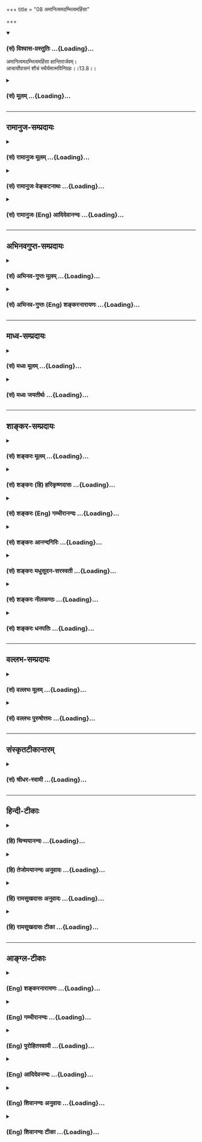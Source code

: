 +++
title = "08 अमानित्वमदम्भित्वमहिंसा"

+++
<div class="js_include" newlevelforh1="3" title="(सं) विश्वास-प्रस्तुतिः" unfilled url="/purANam/mahAbhAratam/06-bhIShma-parva/02-bhagavad-gItA-parva/saMskRtam/vishvAsa-prastutiH/13_xetra-xetrajna-yogaH/08_amAnitvamadambhit.md">
<details open><summary><h3>(सं) विश्वास-प्रस्तुतिः ...{Loading}...</h3></summary>

अमानित्वमदम्भित्वमहिंसा क्षान्तिरार्जवम्।  
आचार्योपासनं शौचं स्थैर्यमात्मविनिग्रहः।।13.8।।
</details>
</div>
<div class="js_include collapsed" newlevelforh1="3" title="(सं) मूलम्" unfilled url="/purANam/mahAbhAratam/06-bhIShma-parva/02-bhagavad-gItA-parva/saMskRtam/mUlam/13_xetra-xetrajna-yogaH/08_amAnitvamadambhit.md">
<details><summary><h3>(सं) मूलम् ...{Loading}...</h3></summary>

अमानित्वमदम्भित्वमहिंसा क्षान्तिरार्जवम्।  
आचार्योपासनं शौचं स्थैर्यमात्मविनिग्रहः।।13.8।।
</details>
</div>


_________________
## रामानुज-सम्प्रदायः
<div class="js_include collapsed" newlevelforh1="3" title="(सं) रामानुजः मूलम्" unfilled url="/purANam/mahAbhAratam/06-bhIShma-parva/02-bhagavad-gItA-parva/saMskRtam/rAmAnujaH/mUlam/13_xetra-xetrajna-yogaH/08_amAnitvamadambhit.md">
<details><summary><h3>(सं) रामानुजः मूलम् ...{Loading}...</h3></summary>

।।13.8।।**इन्द्रियार्थेषु** **वैराग्यम्** आत्मव्यतिरिक्तेषु विषयेषु
सदोषतानुसंधानेन उद्वेजनम्। **अनहंकारः** अनात्मनि देहे
आत्माभिमानरहितत्वम्; प्रदर्शनार्थम् इदम्; अनात्मीयेषु
आत्मीयाभिमानरहित्वं च अपिविवक्षितम्।
**जन्ममृत्युजराव्याधिदुःखदोषानुदर्शनम्** -- सशरीरत्वे
जन्ममृत्युजराव्याधिदुःखस्वरूपस्य दोषस्य अवर्जनीयत्वानुसंधानम्।

</details>
</div>
<div class="js_include collapsed" newlevelforh1="3" title="(सं) रामानुजः वेङ्कटनाथः" unfilled url="/purANam/mahAbhAratam/06-bhIShma-parva/02-bhagavad-gItA-parva/saMskRtam/rAmAnujaH/venkaTanAthaH/13_xetra-xetrajna-yogaH/08_amAnitvamadambhit.md">
<details><summary><h3>(सं) रामानुजः वेङ्कटनाथः ...{Loading}...</h3></summary>

  
  
।।13.8।। पूर्वं क्षेत्रज्ञादपि पश्चाज्ज्ञानोद्देशेऽपि
तत्साधनानामनुष्ठेयानामिच्छादिवत्क्षेत्रकार्यत्वात्तदनन्तरमिह
तदुक्तिरित्यभिप्रायेणाह -- अथ क्षेत्रकार्येष्विति।
विद्याभिजनधनादिसम्पत्तिमूल उत्कृष्टजनावमानहेतुर्गर्वोऽत्र मानः;
तद्वान्मानी; तदन्योऽमानी तस्य भावस्तत्त्वम्; मानित्वस्यास्वभावो
वाऽत्रामानित्वम् एवमदम्भित्वमपि तदाह -- तद्रहितत्वमिति। धर्मध्वजः इति
स्मृत्युनुसारेणाह -- धार्मिकत्वयशःप्रयोजनतयेति। न
पुनश्चोदितकर्तव्यताबुद्ध्येति भावः। अनर्थैकफलपीडारूपो व्यापारो हिंसा स च
वाङ्मनःकार्यैस्त्रिभिरपि शापादिद्वारा सम्भवतीति
सम्भावितसमस्तप्रकारनिषेधस्य वचनात्सिद्धस्य असङ्कोचेन
विवक्षितत्वात्वाङ्मनःकायैरित्युक्तम्। परपीडेति प्रायिकत्वाभिप्रायम्;
अशास्त्रीयस्वपीडाया अपि हिंसात्वात्। मनस्यन्यद्वचस्यन्यत् इत्येवंरूपं हि
कौटिल्यं; तन्निवृत्तिरार्जवमित्यभिप्रायेणाहपरान्प्रति
वाङ्मनःकायप्रवृत्तीनामेकरूपतेति। उपकारबुद्ध्या आचार्योपासनस्य
स्वरसवाहित्वज्ञापनायाह -- आत्मज्ञानप्रदायिनीति। यद्वा
आत्मज्ञानापेक्षितत्वज्ञापनाय तदुक्तिः। तद्विद्धि प्रणिपातेन परिप्रश्नेन
सेवया \[4।34\] इति प्राक्प्रपञ्चितमिहोपासनशब्देन सङ्गृहीतमिति ज्ञापनाय
प्रणिपाताद्युपादानम्। अशुचित्वं ह्युत्तरकर्माद्ययोग्यत्वरूपम् शुचित्वं च
तद्योग्यत्वम् तच्चात्र प्रकरणविशेषितविषयमित्याहआत्मज्ञानेति।
रागादयोऽनृतादयो निषिद्धभक्षणादयश्च मनोवाक्कायानामशुद्धयः।
प्रत्यक्षाद्यगोचरत्वप्रामाणिकत्वप्रतिपादनाय तत्तद्विशेषावगमाय
चशास्त्रसिद्धेत्युक्तम्। स्थैर्यं निश्चलत्वम् तच्च प्रकृते नियच्छति --
अध्यात्मेति। निश्चलत्वं बाह्यकुदृष्टिभिरक्षोभणीयत्वं;
निस्सन्देहत्वमित्यर्थः। निग्राह्यत्वसामर्थ्यादत्रात्मशब्दो मनोविषयः। अत
एव परोक्तं (शं.) सङ्घातपरत्वमयुक्तम्। स्वभावेन सर्वतः प्रवृत्तस्य
निग्रहश्चापथान्निवर्तनं; तदाहआत्मस्वरूपेति।  
  

</details>
</div>
<div class="js_include collapsed" newlevelforh1="3" title="(सं) रामानुजः (Eng) आदिदेवानन्दः" unfilled url="/purANam/mahAbhAratam/06-bhIShma-parva/02-bhagavad-gItA-parva/saMskRtam/rAmAnujaH/english/AdidevAnandaH/13_xetra-xetrajna-yogaH/08_amAnitvamadambhit.md">
<details><summary><h3>(सं) रामानुजः (Eng) आदिदेवानन्दः ...{Loading}...</h3></summary>

13.8 'Amanitva' means freedom from superiority complex towards eminent
people. 'Adambhitva': 'Dambha' is the practice of Dharma for winning
fame as a virtuous person; freedom from it is Adambhitva. 'Ahima' is
absence of tendency to injure others by speech, mind and body. 'Ksanti'
is the tendency of keeping the mind unmodified even when harmed by
others. 'Arjava' means having a uniform disposition towards others in
speech, mind and body. 'Acaryopasana' means being intent in prostrating,
estioning, performing service etc., in regard to the teacher who imparts
the knowledge of the self. 'Sauca' is the competence of the mind, speech
and body, as enjoined by the Sastras, for the knowledge of the self and
the means of this attainment. 'Sthairya' is possessing unshakable faith
in the Sastras concerning the self. 'Atma-vinigraha' means the turning
away from all objects that are different in nature from the self.

</details>
</div>


_________________
## अभिनवगुप्त-सम्प्रदायः
<div class="js_include collapsed" newlevelforh1="3" title="(सं) अभिनव-गुप्तः मूलम्" unfilled url="/purANam/mahAbhAratam/06-bhIShma-parva/02-bhagavad-gItA-parva/saMskRtam/abhinava-guptaH/mUlam/13_xetra-xetrajna-yogaH/08_amAnitvamadambhit.md">
<details><summary><h3>(सं) अभिनव-गुप्तः मूलम् ...{Loading}...</h3></summary>

।।13.8 -- 13.12।। एवं क्षेत्रं व्याख्यातम्; क्षेत्रज्ञश्च। इदानीं
ज्ञानमुच्यते -- अमानित्वमित्यादि अन्यथा इत्यन्तम्। अनन्ययोगेनेति --
परमात्मनो महेश्वारत् अन्यत् अपरं न किंचिदस्ति इत्यनन्यरूपो यो निश्चयः; स
एव योगः तेन निश्चयेन मयि भक्तिः। अत एव सा न कदाचित् व्यभिचरति;
व्यभिचारहेतुत्वाभिमतानां +++(S;;N -- त्वाभिगतानाम्)+++ कामनानामभावात्; तासामपि
वा चित्तवृत्त्यन्तररूपाणां तदेकमयत्त्वात्। एवं सर्वत्रानुसन्धेयम्।
एतद्विपरीतम् अज्ञानम् यथा मानित्वादीनि।

</details>
</div>
<div class="js_include collapsed" newlevelforh1="3" title="(सं) अभिनव-गुप्तः (Eng) शङ्करनारायणः" unfilled url="/purANam/mahAbhAratam/06-bhIShma-parva/02-bhagavad-gItA-parva/saMskRtam/abhinava-guptaH/english/shankaranArAyaNaH/13_xetra-xetrajna-yogaH/08_amAnitvamadambhit.md">
<details><summary><h3>(सं) अभिनव-गुप्तः (Eng) शङ्करनारायणः ...{Loading}...</h3></summary>

13.8 See Comment under 13.12

</details>
</div>


_________________
## माध्व-सम्प्रदायः
<div class="js_include collapsed" newlevelforh1="3" title="(सं) मध्वः मूलम्" unfilled url="/purANam/mahAbhAratam/06-bhIShma-parva/02-bhagavad-gItA-parva/saMskRtam/madhvaH/mUlam/13_xetra-xetrajna-yogaH/08_amAnitvamadambhit.md">
<details><summary><h3>(सं) मध्वः मूलम् ...{Loading}...</h3></summary>

।।13.8।। स च यो यत्प्रभावश्च इति वक्तुं तज्ज्ञानसाधनान्याह --
अमानित्वमित्यादिना। आत्माल्पत्वं ज्ञात्वाऽपि महत्त्वप्रदर्शनं
दम्भः। ज्ञात्वाऽपि स्वात्मनोऽल्पत्वं दम्भो माहात्म्य(भावनम्)। दर्शनम्इति
ह्यभिधानम्। आर्जवं मनोवाक्कायकर्मणामवैपरीत्यम्।

</details>
</div>
<div class="js_include collapsed" newlevelforh1="3" title="(सं) मध्वः जयतीर्थः" unfilled url="/purANam/mahAbhAratam/06-bhIShma-parva/02-bhagavad-gItA-parva/saMskRtam/madhvaH/jayatIrthaH/13_xetra-xetrajna-yogaH/08_amAnitvamadambhit.md">
<details><summary><h3>(सं) मध्वः जयतीर्थः ...{Loading}...</h3></summary>

।।13.8।। ननु षट्स्वर्थेषु प्रतिज्ञातेषु अमानित्वादिकमनन्तर्भूतं
किमित्युच्यते इत्यत आह -- **स चे**ति। इति प्रतिज्ञातमर्थद्वयं
वक्तुंज्ञेयं यत्तत् \[13।13\] इत्यादिना। न यादृशतादृशेन श्रवणेन
तदनुभवारूढं भवतीत्याशयेनेति शेषः। मानाहङ्काराभ्यां दम्भं पृथक् दर्शयति
-- **आत्मे**ति। आर्जवं ज्ञानसाधनं यथा स्यात्तथा व्याचष्टे --
**आर्जवमि**ति। एतच्च सन्मार्ग इति ज्ञातव्यम्।

</details>
</div>


_________________
## शाङ्कर-सम्प्रदायः
<div class="js_include collapsed" newlevelforh1="3" title="(सं) शङ्करः मूलम्" unfilled url="/purANam/mahAbhAratam/06-bhIShma-parva/02-bhagavad-gItA-parva/saMskRtam/shankaraH/mUlam/13_xetra-xetrajna-yogaH/08_amAnitvamadambhit.md">
<details><summary><h3>(सं) शङ्करः मूलम् ...{Loading}...</h3></summary>

।।13.8।। --,**अमानित्वं** मानिनः भावः मानित्वमात्मनः श्लाघनम्; तदभावः
अमानित्वम्। **अदम्भित्वं** स्वधर्मप्रकटीकरणं दम्भित्वम्; तदभावः
अदम्भित्वम्। **अहिंसा** अहिंसनं प्राणिनामपीडनम्। **क्षान्तिः**
परापराधप्राप्तौ अविक्रिया। **आर्जवम्** ऋजुभावः अवक्रत्वम्।
**आचार्योपासनं** मोक्षसाधनोपदेष्टुः आचार्यस्य शुश्रूषादिप्रयोगेण सेवनम्।
**शौचं** कायमलानां मृज्जलाभ्यां प्रक्षालनम् अन्तश्च मनसः प्रतिपक्षभावनया
रागादिमलानामपनयनं शौचम्। **स्थैर्यं** स्थिरभावः; मोक्षमार्गे एव
कृताध्यवसायत्वम्। **आत्मविनिग्रहः** आत्मनः अपकारकस्य आत्मशब्दवाच्यस्य
कार्यकरणसंघातस्य विनिग्रहः स्वभावेन सर्वतः प्रवृत्तस्य सन्मार्गे एव
निरोधः आत्मविनिग्रहः।। किञ्च --,

</details>
</div>
<div class="js_include collapsed" newlevelforh1="3" title="(सं) शङ्करः (हि) हरिकृष्णदासः" unfilled url="/purANam/mahAbhAratam/06-bhIShma-parva/02-bhagavad-gItA-parva/saMskRtam/shankaraH/hindI/harikRShNadAsaH/13_xetra-xetrajna-yogaH/08_amAnitvamadambhit.md">
<details><summary><h3>(सं) शङ्करः (हि) हरिकृष्णदासः ...{Loading}...</h3></summary>

।।13.8।। यहाँ पहले उस ( क्षेत्रज्ञ ) के जाननेका उपायरूप जो अमानित्व आदि
साधनसमुदाय है; जिसके होनेसे उस ज्ञेयको जाननेके लिये मनुष्य योग्य अधिकारी
बन जाता है; जिसके परायण हुआ संन्यासी ज्ञाननिष्ठ कहा जाता है और जो
ज्ञानका साधन होनेके कारण ज्ञान नामसे पुकारा जाता है; उस अमानित्वादि
गुणसमुदायका भगवान् विधान करते हैं --, अमानित्व -- मानीका भाव अर्थात्
अपना बड़प्पन प्रकट करना जो मानित्व है; उसका अभाव अमानित्व कहलाता है।
अदम्भित्व -- अपने धर्मको प्रकट करना दम्भित्व है उसका अभाव अदम्भित्व कहा
जाता है। अहिंसा -- हिंसा न करना अर्थात् प्राणियोंको कष्ट न देना। क्षमा
-- दूसरोंका अपने प्रति अपराध देखकर भी विकाररहित रहना। आर्जव -- सरलता;
अकुटिलता। आचार्यकी उपासना -- मोक्षसाधनका उपदेश करनेवाले गुरुका शुश्रूषा
आदि प्रयोगोंसे सेवन करना। शौच -- शारीरिक मलोंको मिट्टी और जल आदिसे साफ
करना और अन्तःकरणके रागद्वेष आदि मलोंको प्रतिपक्षभावनासे दूर करना।
स्थिरता -- स्थिरभाव; मोक्षमार्गमें ही निश्चित निष्ठा कर लेना।
आत्मविनिग्रह -- आत्माका अपकार करनेवाला और आत्मा शब्दसे कहे जानेवाला; जो
कार्यकरणका संघातरूप यह शरीर है; इसका निग्रह अर्थात् इसे स्वाभाविक
प्रवृत्तिसे हटाकर सन्मार्गमें ही नियुक्त कर रखना।

</details>
</div>
<div class="js_include collapsed" newlevelforh1="3" title="(सं) शङ्करः (Eng) गम्भीरानन्दः" unfilled url="/purANam/mahAbhAratam/06-bhIShma-parva/02-bhagavad-gItA-parva/saMskRtam/shankaraH/english/gambhIrAnandaH/13_xetra-xetrajna-yogaH/08_amAnitvamadambhit.md">
<details><summary><h3>(सं) शङ्करः (Eng) गम्भीरानन्दः ...{Loading}...</h3></summary>

13.8 Amanitvam, humility-the ality of a vain person is manitvam,
boasting about oneself; the absence of that is amanitvam. Adambhitvam,
unpretentiousness- proclaming one's own virtues is dambhitvam; the
absence of that is adambhitvam. Ahimsa, non-injury, absence of cruely
towards creatures; ksantih, for-bearance, remaining undisturbed when
offened by others; arjavam, sincerity, uprightness, absence of
crookedness; acarya-upasanam, service of the teacher, attending on the
teacher who instructs in the disciplines for Liberation, through acts of
service etc.; saucam, cleanliness-washing away the dirt from the body
with earth and water, and internally, removing the 'dirt' of the mind
such as attachment etc. by thinking of their opposites; sthairyam,
steadiness, perseverance in the path to Liberation alone;
atma-vinigrahah, control of the aggregate of body and organs which is
referred to by the word 'self', but which is inimical to the Self;
restricting only to the right path that (aggregate) which naturally
strays away in all directions. Further,

</details>
</div>
<div class="js_include collapsed" newlevelforh1="3" title="(सं) शङ्करः आनन्दगिरिः" unfilled url="/purANam/mahAbhAratam/06-bhIShma-parva/02-bhagavad-gItA-parva/saMskRtam/shankaraH/AnandagiriH/13_xetra-xetrajna-yogaH/08_amAnitvamadambhit.md">
<details><summary><h3>(सं) शङ्करः आनन्दगिरिः ...{Loading}...</h3></summary>

।।13.8।। न केवलममानित्वादीन्येव ज्ञानस्यान्तरङ्गसाधनानि किंतु
वैराग्यादीन्यपि तथाविधानि सन्तीत्याह -- **किञ्चेति।**
दृष्टादृष्टेष्वनेकार्थेषु रागे तत्प्रतिबद्धं ज्ञानं नोत्पद्येतेति मत्वा
व्याकरोति -- **इन्द्रियेति।** आविर्भूतो गर्वोऽहंकारस्तदभावोऽपि
ज्ञानहेतुरित्याह -- **अनहंकार इति।** इन्द्रियार्थेषु
वैराग्यमुक्तमुपपादयति -- **जन्मेति।** प्रत्येकं दोषानुदर्शनमित्युक्तं
तत्र जन्मनि दोषानुदर्शनं विशदयति -- **जन्मनीति।** यथा जन्मनि
दोषानुसंधानं तथा मृत्यौ दोषस्य सर्वमर्मनिकृन्तनादेरालोचनं कार्यमित्याह
-- **तथेति।** जन्मनि मृत्यौ च दोषानुसंधानवज्जरादिष्वपि दोषानुसंधानं
कर्तव्यमित्याह -- **तथेति।** व्याधिषु दोषस्यासह्यतारूपस्यानुसंधानं;
दुःखेषु त्रिविधेष्वपि दोषानुसंधानं प्रसिद्धम्। व्याख्यानान्तरमाह --
**अथवेति।** यथा जन्मादिषु दुःखान्तेषु दोषदर्शनमुक्तं तथा तेष्वेव
दुःखाख्यदोषस्य दर्शनं स्फुटयति -- **दुःखमित्यादिना।** कथं जन्मादीनां
बाह्येन्द्रियग्राह्याणां दुःखत्वं तत्राह -- **दुःखेति।** जन्मादिषु
दोषानुदर्शनकृतं फलमाह -- **एवमिति।** वैराग्ये सत्यात्मदृष्ट्यर्थं
करणानां तदाभिमुख्येन प्रवृत्तिरिति वैराग्यफलमाह -- **तत इति।**
जन्मादिदुःखदोषानुदर्शनं ज्ञानहेतुषु किमित्युपसंख्यातमित्याशङ्क्य
वैराग्यद्वारा धीहेतुत्वादित्याह -- **एवमिति।**

</details>
</div>
<div class="js_include collapsed" newlevelforh1="3" title="(सं) शङ्करः मधुसूदन-सरस्वती" unfilled url="/purANam/mahAbhAratam/06-bhIShma-parva/02-bhagavad-gItA-parva/saMskRtam/shankaraH/madhusUdana-sarasvatI/13_xetra-xetrajna-yogaH/08_amAnitvamadambhit.md">
<details><summary><h3>(सं) शङ्करः मधुसूदन-सरस्वती ...{Loading}...</h3></summary>

।।13.8।। एवं क्षेत्रं प्रतिपाद्य तत्साक्षिणं क्षेत्रज्ञं
क्षेत्राद्विवेकेन विस्तरांत्प्रतिपादयितुं
तज्ज्ञानयोग्यत्वायामानित्वादिसाधनान्याह ज्ञेयं यत्तदित्यतः प्राक्तनैः
पञ्चभिः -- अमानित्वमित्यादिना। विद्यमानैरविद्यमानैर्वा गुणैरात्मनः
श्लाघनं मानित्वम्। लाभपूजाख्यात्यर्थं स्वधर्मप्रकटीकरणं दम्भित्वम्।
कायवङ्मनोभिः प्राणिनां पीडनं हिंसा। तेषां
वर्जनममानित्वमदम्भित्वमहिंसेत्युक्तम्। परापराधे
चित्तविकारहेतौ,प्राप्तेऽपि निर्विकारचित्ततया तदपराधसहनं क्षान्तिः।
आर्जवमकौटिल्यं यथाहृदयं व्यवहरणम् परप्रतारणाराहित्यमिति यावत्। आचार्यो
मोक्षसाधनस्योपदेष्टाऽत्र विवक्षितो नतु मनूक्त उपनीयाध्यापकः। तस्य
शुश्रूषानमस्कारादिप्रयोगेण सेवनमाचार्योपासनम्। शौचं बाह्यकायमलानां
मृज्जलाभ्यां क्षालनमाभ्यन्तरं च मनोमलानां रागादीनां
विषयदोषदर्शनरूपप्रतिपक्षभावनयाऽपनयनम्। स्थैर्यं मोक्षसाधने
प्रवृत्तस्यानेकविधविघ्नप्राप्तावपि तदपरित्यागेन पुनःपुनर्यत्नाधिक्यम्।
आत्मविनिग्रहः आत्मनो देहेन्द्रियसंघातस्य स्वभावप्राप्तां मोक्षप्रतिकूले
प्रवृत्तिं निरुध्य मोक्षसाधन एव व्यवस्थापनम्।

</details>
</div>
<div class="js_include collapsed" newlevelforh1="3" title="(सं) शङ्करः नीलकण्ठः" unfilled url="/purANam/mahAbhAratam/06-bhIShma-parva/02-bhagavad-gItA-parva/saMskRtam/shankaraH/nIlakaNThaH/13_xetra-xetrajna-yogaH/08_amAnitvamadambhit.md">
<details><summary><h3>(सं) शङ्करः नीलकण्ठः ...{Loading}...</h3></summary>

।।13.8।। इदानीं ज्ञानसाधनानि विधत्ते -- **अमानित्वमिति।** अमानित्वादयोऽपि
चेतोवृत्तिविशेषा दृश्यत्वाच्च तत्क्षेत्रविकारा एव सन्तः
सत्त्वगुणकार्यत्वात् ज्ञानस्य साधनभूता अप्युपचाराज्ज्ञानपदवाच्या
भवन्ति। एतज्ज्ञानमिति प्रोक्तम् इत्युपसंहारात्। तत्र
विद्यमानैरविद्यमानैर्वा गुणैरात्मनः श्लाघित्वं मानित्वम्।
लाभपूजाख्यात्यर्थं स्वधर्मस्य प्रकटीकरणं दम्भित्वम्। कायवाङ्मनोभिः
प्राणिनां पीडनं हिंसा। तेषां वर्जनममानित्वमदम्भित्वमहिंसा च।
परेणापकृतेऽपि चित्तस्य निर्विकारत्वं क्षान्तिः। आर्जवमकौटिल्यम्।
आचार्योपासनं स्पष्टम्। शौचं मृज्जलाभ्यां बाह्यं भावशुद्धिरान्तरम्।
स्थैर्यं मोक्षसाधने प्रवृत्तस्य विघ्नसद्भावेऽपि तदगणनम्। आत्मविनिग्रहो
देहेन्द्रियादिप्रचारसंकोचः।

</details>
</div>
<div class="js_include collapsed" newlevelforh1="3" title="(सं) शङ्करः धनपतिः" unfilled url="/purANam/mahAbhAratam/06-bhIShma-parva/02-bhagavad-gItA-parva/saMskRtam/shankaraH/dhanapatiH/13_xetra-xetrajna-yogaH/08_amAnitvamadambhit.md">
<details><summary><h3>(सं) शङ्करः धनपतिः ...{Loading}...</h3></summary>

।।13.8।। सप्रभावं क्षेत्रज्ञं यत्तदित्यादिना निरुपयितुं
यस्मिन्त्सत्यममृतत्वसाधनक्षेत्रज्ञज्ञानायोग्योऽधिकृतो भवति तं
तत्त्ज्ञानसाधनगणं आयुर्वै घृतमितिवज्ज्ञानममानित्वादिलक्षणं विदधाति --
अमानित्वमित्यादिना। विद्यमानाविद्यमानुणैरात्मनः श्लाघनं मानित्वं
तद्वर्जितत्त्वममानित्वं; पूजालाभाद्यर्थ स्वधर्मानुष्ठानप्रकटीकरणं
दम्भित्वं तस्याभावोऽदम्भित्वं; कायादिभिः प्राणिनामपीडनं अहिंसा;
परापराधप्राप्तौ चित्तस्याविकृतता क्षान्तिः; आर्जवं ऋजुभावोऽवक्रत्वं;
आचार्यस्य मोक्षासाधनोपदेष्टुः कायादिना शुश्रूषादिप्रयोगेण
सेवनमाचार्योपासनं; शौचं कायमलानां मृज्जलाभ्यां प्रक्षालनं; अन्तश्च
रागादिमलानां मोक्षप्रतिपक्षभावनयापनयः शौचम्। तथाच स्मृतिःशौचं हि
द्विविधं प्रोक्तं बाह्यमाभ्यन्तरं तथा। मृज्जालाभ्यां स्मृतं बाह्यं
भावशुद्धिस्तथान्तरं इति। मोक्षामार्गे प्रवृत्तस्यानेकान्तरायप्राप्तावपि
तन्निवृत्त्यर्थं प्रयत्नपुरःसरं तत्रैव कृतव्यवसायित्वं स्थैर्यम्;
आत्मोपकारत्वादात्मनो हेहेन्द्रियादिसंघातस्य स्वभावेन सर्वतः प्रवृत्तस्य
सर्वस्मान्मोक्षप्रतिकूलमार्गात्प्रतिरुध्य सन्मार्गे
स्थापनमात्मविनिग्रहः। अमानित्वादीनामेतज्ज्ञानमिति प्रोक्तमित्यनेन
संबन्धः।

</details>
</div>


_________________
## वल्लभ-सम्प्रदायः
<div class="js_include collapsed" newlevelforh1="3" title="(सं) वल्लभः मूलम्" unfilled url="/purANam/mahAbhAratam/06-bhIShma-parva/02-bhagavad-gItA-parva/saMskRtam/vallabhaH/mUlam/13_xetra-xetrajna-yogaH/08_amAnitvamadambhit.md">
<details><summary><h3>(सं) वल्लभः मूलम् ...{Loading}...</h3></summary>

।।13.8।। अथ तस्मिन् क्षेत्रे स्वात्मज्ञानगुणानाह -- अमानित्वमिति
सार्धैश्चतुर्भिः। एतेऽमानित्वादयो ज्ञानगुणा उक्ताः।

</details>
</div>
<div class="js_include collapsed" newlevelforh1="3" title="(सं) वल्लभः पुरुषोत्तमः" unfilled url="/purANam/mahAbhAratam/06-bhIShma-parva/02-bhagavad-gItA-parva/saMskRtam/vallabhaH/puruShottamaH/13_xetra-xetrajna-yogaH/08_amAnitvamadambhit.md">
<details><summary><h3>(सं) वल्लभः पुरुषोत्तमः ...{Loading}...</h3></summary>

  
  
।।13.8।। एवं क्षेत्रस्वरूपमुक्त्वा ससाधनं ज्ञानस्वरूपमाह पञ्चभिः --
अमानित्वमिति। अमानित्वं स्वगुणोत्कर्षवर्णनप्रबोधराहित्यम्। अदम्भित्वं
लोकदर्शनार्थधर्माद्यनुष्ठानाभावत्वम्। अहिंसा परपीडाराहित्यम्। क्षान्तिः
दुष्टाद्यतिक्रमसहनम्। आर्जवमकौटिल्यम्। आचार्योपासनं गुरुसेवनम्। शौचं
बाह्याभ्यन्तरभेदेन द्विविधम् बाह्यं मृत्तिकाजलादिना; आभ्यन्तरं
भगवत्स्मरणात्मकम्। स्थैर्यं क्लेशादिष्वपि भगवत्परतया स्थितिः।
आत्मविनिग्रहः क्षुधाशीतादिसहनेन शरीरसंयमः।  
  

</details>
</div>


_________________
## संस्कृतटीकान्तरम्
<div class="js_include collapsed" newlevelforh1="3" title="(सं) श्रीधर-स्वामी" unfilled url="/purANam/mahAbhAratam/06-bhIShma-parva/02-bhagavad-gItA-parva/saMskRtam/shrIdhara-svAmI/13_xetra-xetrajna-yogaH/08_amAnitvamadambhit.md">
<details><summary><h3>(सं) श्रीधर-स्वामी ...{Loading}...</h3></summary>

।।13.8।। इदानीमुक्तलक्षणात्क्षेत्राद्विविक्ततया ज्ञेयं शुद्धं क्षेत्रज्ञं
विस्तरेण वर्णयिष्यंस्तज्ज्ञानसाधनान्याह **-- अमानित्वमिति पञ्चभिः।**
अमानित्वं स्वगुणश्लाघाराहित्यम्; अदम्भित्वं दम्भराहित्यम्; अहिंसा
परपीडावर्जनम्; क्षान्तिः सहिष्णुत्वम्;,आर्जवमवक्रता; आचार्योपासनं
सद्गुरुसेवा; शौचं बाह्यमाभ्यन्तरं च; तत्र बाह्यं मृज्जलादिना; आभ्यन्तरं
च रागादिमलक्षालनम्। तथाच स्मृतिःशौचं तु द्विविधं प्रोक्तं
बाह्यमाभ्यन्तरं तथा। मृज्जलाभ्यां स्मृतं बाह्यं भावशुद्धिस्तथान्तरं;
इति। स्थैर्यं सन्मार्गे प्रवृत्तस्य तदेकनिष्ठता; आत्मविनिग्रहः
शरीरसंयमः; एतज्ज्ञानमिति प्रोक्तमिति पञ्चमेनान्वयः।

</details>
</div>


_________________
## हिन्दी-टीकाः
<div class="js_include collapsed" newlevelforh1="3" title="(हि) चिन्मयानन्दः" unfilled url="/purANam/mahAbhAratam/06-bhIShma-parva/02-bhagavad-gItA-parva/hindI/chinmayAnandaH/13_xetra-xetrajna-yogaH/08_amAnitvamadambhit.md">
<details><summary><h3>(हि) चिन्मयानन्दः ...{Loading}...</h3></summary>

।।13.8।। अमानित्व स्वयं को पूजनीय व्यक्ति समझना मान कहलाता है। उसका अभाव
अमानित्व है। अदम्भित्व अपनी श्रेष्ठता का प्रदर्शन न करने का स्वभाव। अहिंसा
शरीर; मन और वाणी से किसी को पीड़ा न पहुँचाना। क्षान्ति किसी के अपराध किये
जाने पर भी मन में विकार का न होना क्षान्ति अर्थात् सहनशक्ति है। आर्जव
हृदय का सरल भाव; अकुटिलता। आचार्योपासना गुरु की केवल शारीरिक सेवा ही
नहीं; वरन् उनके हृदय की पवित्रता और बुद्धि के तत्त्वनिश्चय के साथ
तादात्म्य करने का प्रयत्न ही वास्तविक आचार्योपासना है। शौचम् शरीर;
वस्त्र; बाह्य वातावरण तथा मन की भावनाओं; विचारों; उद्देश्यों तथा अन्य
वृत्तियों की शुद्धि भी इस शब्द से अभिप्रेत है। स्थिरता जीवन के सांस्कृतिक
एवं आध्यात्मिक लक्ष्य को प्राप्त करने के लिए दृढ़ निश्चय और एकनिष्ठ
प्रयत्न। आत्मसंयम जगत् के साथ व्यवहार करते समय इन्द्रियों तथा मन पर संयम
होना।

</details>
</div>
<div class="js_include collapsed" newlevelforh1="3" title="(हि) तेजोमयानन्दः अनुवादः" unfilled url="/purANam/mahAbhAratam/06-bhIShma-parva/02-bhagavad-gItA-parva/hindI/tejomayAnandaH/anuvAdaH/13_xetra-xetrajna-yogaH/08_amAnitvamadambhit.md">
<details><summary><h3>(हि) तेजोमयानन्दः अनुवादः ...{Loading}...</h3></summary>

।।13.8।। अमानित्व, अदम्भित्व, अहिंसा, क्षमा, आर्जव, आचार्य की सेवा,
शुद्धि, स्थिरता और आत्मसंयम।।

</details>
</div>
<div class="js_include collapsed" newlevelforh1="3" title="(हि) रामसुखदासः अनुवादः" unfilled url="/purANam/mahAbhAratam/06-bhIShma-parva/02-bhagavad-gItA-parva/hindI/rAmasukhadAsaH/anuvAdaH/13_xetra-xetrajna-yogaH/08_amAnitvamadambhit.md">
<details><summary><h3>(हि) रामसुखदासः अनुवादः ...{Loading}...</h3></summary>

।।13.8।। मानित्व-(अपनेमें श्रेष्ठताके भाव-) का न होना,
दम्भित्व-(दिखावटीपन-) का न होना, अहिंसा, क्षमा, सरलता, गुरुकी सेवा,
बाहर-भीतरकी शुद्धि, स्थिरता और मनका वशमें होना।

</details>
</div>
<div class="js_include collapsed" newlevelforh1="3" title="(हि) रामसुखदासः टीका" unfilled url="/purANam/mahAbhAratam/06-bhIShma-parva/02-bhagavad-gItA-parva/hindI/rAmasukhadAsaH/TIkA/13_xetra-xetrajna-yogaH/08_amAnitvamadambhit.md">
<details><summary><h3>(हि) रामसुखदासः टीका ...{Loading}...</h3></summary>

।।13.8।।***व्याख्या --***  **अमानित्वम् --** अपनेमें मानीपनके अभावका
नाम अमानित्व है। वर्ण; आश्रम; योग्यता; विद्या; गुण; पद आदिको लेकर
अपनेमें श्रेष्ठताका भाव होता है कि मैं मान्य हूँ; आदरणीय हूँ; परन्तु यह
भाव उत्पत्तिविनाशशील शरीरके साथ तादात्म्य होनेसे ही होता है। अतः इसमें
जडताकी ही मुख्यता रहती है। इस मानीपनके रहनेसे साधकको वास्तविक ज्ञान नहीं
होता। यह मानीपन साधकमें जितना कम रहेगा; उतना ही जडताका महत्त्व कम होगा।
जडताका महत्त्व जितना कम होगा; जडताको लेकर अपनेमें मानीपनका भाव भी उतना
ही कम होगा; और साधक उतना ही चिन्मयताकी तरफ तेजीसे लगेगा।**उपाय --** जब
साधक खुद बड़ा बन जाता है; तब उसमें मानीपन आ जाता है। अतः साधकको चाहिये
कि जो श्रेष्ठ पुरुष हैं; साधनमें अपनेसे बड़े हैं; तत्त्वज्ञ (जीवन्मुक्त)
हैं; उनका सङ्ग करे; उनके पासमें रहे; उनके अनुकूल बन जाय। इससे मानीपन दूर
हो जाता है। इतना ही नहीं; उनके सङ्गसे बहुतसे दोष सुगमतापूर्वक दूर हो
जाते हैं। गोस्वामी तुलसीदासजी कहते हैं -- **सबहि मानप्रद आपु अमानी**
(मानस 7। 38। 2) अर्थात् संत सभीको मान देनेवाले और स्वयं अमानी -- मान
पानेकी इच्छासे रहित होते हैं। इसी तरह साधकको भी मानीपन दूर करनेके लिये
सदा दूसरोंको मान; आदर; सत्कार; बड़ाई आदि देनेका स्वभाव बनाना चाहिये। ऐसा
स्वभाव तभी बन सकता है; जब वह दूसरोंको किसीनकिसी दृष्टिसे अपनेसे श्रेष्ठ
माने। यह नियम है कि प्रत्येक मनुष्य भिन्नभिन्न स्थितिवाला होते हुए भी
कोईनकोई विशेषता रखता ही है। यह विशेषता वर्ण; आश्रम; गुण; विद्या; बुद्धि;
योग्यता; पद; अधिकार आदि किसी भी कारणसे हो सकती है। अतः साधकको चाहिये कि
वह दूसरोंकी विशेषताकी तरफ दृष्टि रखकर उनका सदा सम्मान करे। इस प्रकार
दूसरोंको मान देनेका भीतरसे स्वभाव बन जानेसे स्वयं मान पानेकी इच्छाका
स्वतः अभाव होता चला जाता है। हाँ; दूसरोंको मान देते समय साधकका उद्देश्य
अपनेमें मानीपन मिटानेका होना चाहिये; बदलेमें दूसरोंसे मान पानेका नहीं।  
  
**विशेष बात** गीतामें भगवान्ने भक्तिमार्गके साधकमें सबसे पहले भयका अभाव
बताया है -- **अभयम्** (16। 1); और अन्तमें मानीपनका अभाव बताया है --
**नातिमानिता** (16। 3)। परन्तु ज्ञानमार्गके साधनमें मानीपनका अभाव सबसे
पहले बताया है -- **अमानित्वम्** (13। 7) और भयका अभाव सबसे अन्तमें बताया
है -- **तत्त्वज्ञानार्थदर्शनम्** (13। 11)। इसका तात्पर्य यह है कि जैसे
बालक अपनी माँको देखकर अभय हो जाता है; ऐसे ही भक्तिमार्गमें साधक
प्रह्लादजीकी तरह आरम्भसे ही सब जगह अपने प्रभुको ही देखता है; इसलिये वह
आरम्भमें ही अभय हो जाता है। भक्तमें स्वयं अमानी रहकर दूसरोंको मान देनेकी
आदत शुरूसे ही रहती है। अन्तमें उसका देहाध्यास अर्थात् शरीरसे मानी हुई
एकता अपनेआप मिट जाती है; तो वह सर्वथा अमानी हो जाता है। परन्तु
ज्ञानमार्गमें साधक आरम्भसे ही शरीरके साथ अपनी एकता नहीं मानता (13। 1);
इसलिये वह आरम्भमें ही अमानी हो जाता है क्योंकि शरीरसे एकता माननेसे ही
मानीपन आता है। अन्तमें वह तत्त्वज्ञानके अर्थरूप परमात्माको सब जगह देखकर
अभय हो जाता है।**अदम्भित्वम् --** दम्भ नाम दिखावटीपनका है। लोग हमारेमें
अच्छे गुण देखेंगे तो वे हमारा आदर करेंगे; हमें माला पहनायेंगे; हमारी
पूजा करेंगे; हमें ऊँचे आसनपर बैठायेंगे आदिको लेकर अपनेमें वैसा गुण न
होनेपर भी गुण दिखाना; अपनेमें गुण कम होनेपर भी उसे बाहरसे ज्यादा प्रकट
करना -- यह सब दम्भ है। अपनेमें सदाचार है; शुद्धि है; पवित्रता है; पर अगर
लोगोंके सामने हम पवित्रता रखेंगे तो वे हमारी हँसी उड़ायेंगे; हमारी
निन्दा करेंगे -- ऐसा सोचकर अपनी पवित्रता छोड़ देना और सामनेवालेकी तरह बन
जाना ही दम्भ है। जैसे; आजकल विवाह आदिके अवसरोंपर; क्लबोंहोटलोंके
स्वागतसमारोहोंमें अथवा वायुयान आदिपर यात्रा करते समय पवित्र आचरणवाले
सज्जन भी मानसत्कार आदिके लिये अपवित्र खाद्य पदार्थ लेते देखे जाते हैं।
यह भी दम्भ ही है। इसी तरह दुराचारी पुरुष भी अच्छे लोगोंके समुदायमें
आनेपर मान; सत्कार; कीर्ति; प्रतिष्ठा आदिकी प्राप्तिकी इच्छासे अपनेको
बाहरसे धर्मात्मा; भक्त; सेवक; दानी आदि प्रकट करने लगते हैं; तो यह भी
दम्भ ही है। कोई साधक एकान्तमें; बंद कमरेमें बैठकर जप; ध्यान; चिन्तन कर
रहा है और साथमें आलस्य; नींद भी ले रहा है। परन्तु जब बाहरसे उसपर
श्रद्धा; पूज्यभाव रखनेवाले आदमीकी आवाज आती है; तब उस आवाजको सुनते ही वह
सावधान होकर जपध्यान करने लग जाता है और उसके नींदआलस्य भाग जाते हैं। यह
भी एक सूक्ष्म दम्भ है। इसमें भी देखा जाय तो आवाज सुनकर सावधान हो जाना
कोई दोष नहीं है; पर उसमें जो दिखावटीपनका भाव आ जाता है कि यह आदमी
मेरेमें अश्रद्धा न कर ले; यह भाव आना दोष है। इस भावके स्थानपर ऐसा भाव
आना चाहिये कि भगवान्ने बड़ा अच्छा किया कि मेरेको सावधान करके जपध्यानमें
लगा दिया। इन सब प्रकारके दम्भोंका अभाव होना अदम्भित्व है।**उपाय --**
साधकको अपना उद्देश्य एकमात्र परमात्मप्राप्तिका ही रखना चाहिये; लोगोंको
दिखानेका किञ्चिन्मात्र भी नही। अगर उसमें दिखावटीपन आ जायगा तो उसके
साधनमें शिथिलता आ जायगी; जिससे उद्देश्यकी सिद्धिमें बाधा लग जायेगी। अतः
उसको कोई अच्छा; बुरा; ऊँच; नीच जो कुछ भी समझे; इसकी तरफ खयाल न करके वह
अपने साधनमें लगा रहे। ऐसी सावधानी रखनेसे दम्भ मिट जाता है।**अहिंसा --**
मन; वाणी और शरीरसे कभी किसीको किञ्चिन्मात्र भी दुःख न देनेका नाम अहिंसा
है। कर्ताभेदसे हिंसा तीन प्रकारकी होती है -- कृत (स्वयं हिंसा करना);
कारित (किसीसे हिंसा करवाना) और अनुमोदित (हिंसाका अनुमोदनसमर्थन
करना)। उपर्युक्त तीन प्रकारकी हिंसा तीन भावोंसे होती है -- क्रोधसे; लोभसे
और मोहसे। तात्पर्य है कि क्रोधसे भी कृत; कारित और अनुमोदित हिंसा होती है
लोभसे भी कृत; कारित और अनुमोदित हिंसा होती है तथा मोहसे भी कृत; कारित और
अनुमोदित हिंसा होती है। इसी तरह हिंसा नौ प्रकारकी हो जाती है। उपर्युक्त
नौ प्रकारकी हिंसामें तीन मात्राएँ होती हैं -- मृदुमात्रा; मध्यमात्रा और
अधिमात्रा। किसीको थोड़ा दुःख देना मृदुमात्रामें हिंसा है; मृदुमात्रासे
अधिक दुःख देना मध्यमात्रामें हिंसा है और बहुत अधिक घायल कर देना अथवा
खत्म कर देना अधिमात्रामें हिंसा है। इस तरह मृदु; मध्य और अधिमात्राके
भेदसे हिंसा सत्ताईस प्रकारकी हो जाती है। उपर्युक्त सत्ताईस प्रकारकी हिंसा
तीन करणोंसे होती है -- शरीरसे; वाणीसे और मनसे। इस तरह हिंसा इक्यासी
प्रकारकी हो जाती है। इनमेंसे किसी भी प्रकारकी हिंसा न करनेका नाम अहिंसा
है। अहिंसा भी चार प्रकार की होती है -- देशगत; कालगत; समयगत और व्यक्तिगत।
अमुक तीर्थमें; अमुक मन्दिरमें; अमुक स्थानमें किसीको दुःख नहीं देना है --
यह देशगत अहिंसा है। अमावस्या; पूर्णिमा; व्यतिपात आदि पर्वोंके दिन किसीको
दुःख नहीं देना है -- यह कालगत अहिंसा है। सन्तके मिलनेपर; पुत्रके
जन्मदिनपर; पिताके निधनदिवसपर किसीको दुःख नहीं देना है -- यह समयगत अहिंसा
है। गाय; हरिण आदिको तथा गुरुजन; मातापिता; बालक आदिको दुःख नहीं देना है
-- यह व्यक्तिगत अहिंसा है। किसी भी देश; काल आदिमें क्रोधलोभमोहपूर्वक
किसीको भी शरीर; वाणी और मनसे किसी भी प्रकारसे दुःख न देनेसे यह सार्वभौम
अहिंसा महाव्रत कहलाती है।**उपाय --** जैसे साधारण प्राणी अपने शरीरका सुख
चाहता है; ऐसे ही साधकको सबके सुखमें अपना सुख; सबके हितमें अपना हित और
सबकी सेवामें अपनी सेवा माननी चाहिये अर्थात् सबके सुख; हित और सेवासे अपना
सुख; हित और सेवा अलग नहीं माननी चाहिये। सब अपने ही स्वरूप हैं -- ऐसा
विवेक जाग्रत् रहनेसे उसके द्वारा किसीको दुःख देनेकी क्रिया होगी ही नहीं
और उसमें अहिंसाभाव स्वतः आ जायगा।**क्षान्तिः --** क्षान्ति नाम सहनशीलता
अर्थात् क्षमाका है। अपनेमें सामर्थ्य होते हुए भी अपराध करनेवालेको कभी
किसी प्रकारसे किञ्चिन्मात्र भी दण्ड न मिले -- ऐसा भाव रखना तथा उससे बदला
लेने अथवा किसी दूसरेके द्वारा दण्ड दिलवानेका भाव न रखना ही क्षान्ति
है।**उपाय --** (1) सहनशीलता अपने स्वरूपमें स्वतःसिद्ध है क्योंकि अपने
स्वरूपमें कभी विकृति होती ही नहीं। अतः कभी अमुकने दुःख दिया है; अपराध
किया है -- ऐसी कोई वृत्ति आ भी जाय; तो उस समय यह,विचार स्वतः आना चाहिये
कि हमारा कोई बिगाड़ कर ही नहीं सकता; हमारेमें कोई विकृति आ ही नहीं सकती;
वह हमारे स्वरूपतक पहुँच ही नहीं सकती। ऐसा विचार करनेसे क्षमाभावः स्वतः आ
जाता है। (2) जैसे भोजन करते समय अपने ही दाँतोंसे अपनी जीभ कट जाय; तो हम
दाँतोंपर क्रोध नहीं करते; दाँतोंको दण्ड नहीं देते। हाँ; जीभ ठीक हो जाय
-- यह बात तो मनमें आती है; पर दाँतोंको तोड़ दें -- यह भाव मनमें कभी आता
ही नहीं। कारण कि दाँतोंको तोड़ेंगे तो एक नयी पीड़ा और होगी अर्थात् पीड़ा
दुगुनी होगी; जिससे हमारेको ही दुःख होगा; हमारा ही अनिष्ट होगा। ऐसे ही
बिना कारण कोई हमारा अपराध करता है; हमें दुःख देता है; उसको अगर हम दण्ड
देंगे; दुःख देंगे तो वास्तवमें हमारा ही अनिष्ट होगा क्योंकि वह भी तो
अपना ही स्वरूप है (गीता 6। 29)।**आर्जवम् --** सरलसीधेपनके भावको आर्जव
कहते हैं। साधकके शरीर; मन और वाणीमें सरलसीधापन होना चाहिये। शरीरकी
सजावटका भाव न होना; रहनसहनमें सादगी तथा चालढालमें स्वाभाविक सीधापन होना;
ऐंठअकड़ न होना -- यह शरीरकी सरलता है। छल; कपट; ईर्ष्या; द्वेष आदिका न
होना तथा निष्कपटता; सौम्यता; हितैषिता; दया आदिका होना -- यह मनकी सरलता
है। व्यंग्य; निन्दा; चुगली आदि न करना; चुभनेवाले एवं अपमानजनक वचन न
बोलना तथा सरल; प्रिय और हितकारक वचन बोलना -- यह वाणीकी सरलता है।**उपाय
--** अपनेको एक देशमें माननेसे अर्थात् स्थूल; सूक्ष्म और कारणशरीरके साथ
सम्बन्ध रखनेसे अपनेमें दूसरोंकी अपेक्षा विशेषता दीखती है। इससे
व्यवहारमें भी चलतेफिरते; उठतेबैठते; आदि क्रिया करते हुए कुछ टेढ़ापन;
अकड़ आ जाती है। अतः शरीरके साथ अपना सम्बन्ध न माननेसे और अपने स्वरूपकी
तरफ दृष्टि रखनेसे यह अकड़ मिट जाती है और साधकमें स्वतः सरलता; नम्रता आ
जाती है।**आचार्योपासनम् --** विद्या और सदुपदेश देनेवाले गुरुका नाम भी
आचार्य है और उनकी सेवासे भी लाभ होता है परन्तु यहाँ आचार्य पद
परमात्मतत्त्वको प्राप्त जीवन्मुक्त महापुरुषका ही वाचक है। आचार्यको
दण्डवत्प्रणाम करना; उनका आदरसत्कार करना और उनके शरीरको सुख पहुँचानेकी
शास्त्रविहित चेष्टा करना भी उनकी उपासना है; पर वास्तवमें उनके
सिद्धान्तों और भावोंके अनुसार अपना जीवन बनाना ही उनकी सच्ची उपासना है।
कारण कि देहाभिमानीकी सेवा तो उसके देहकी सेवा करनेसे ही हो जाती है; पर
गुणातीत महापुरुषके केवल देहकी सेवा करना उनकी पूर्ण सेवा नहीं है। भगवान्ने
दैवी सम्पत्तिके लक्षणोंमें **आचार्योपासनम्** पद न देकर यहाँ ज्ञानके
साधनोंमें उसे दिया है। इसमें एक विशेष रहस्यकी बात मालूम देती है कि
ज्ञानमार्गमें गुरुकी जितनी आवश्यकता है; उतनी आवश्यकता भक्तिमार्गमें नहीं
है। कारण कि भक्तिमार्गमें साधक सर्वथा भगवान्के आश्रित रहकर ही साधन करता
है; इसलिये भगवान् स्वयं उसपर कृपा करके उसके योगक्षेमका वहन करते हैं
(गीता 9। 22); उसकी कमियोंको; विघ्नबाधाओंको दूर कर देते हैं (गीता 18। 58)
और उसको तत्त्वज्ञानकी प्राप्ति करा देते हैं (गीता 10। 11)। परन्तु
ज्ञानमार्गमें साधक अपनी साधनाके बलपर चलता है; इसलिये उसमें कुछ सूक्ष्म
कमियाँ रह सकती हैं जैसे -- (1) शास्त्रों एवं संतोंके द्वारा ज्ञान
प्राप्त करके जब साधक शरीरको (अपनी धारणासे) अपनेसे अलग मानता है; तब उसे
शान्ति मिलती है। ऐसी दशामें वह यह मान लेता है कि मेरेको तत्त्वज्ञान
प्राप्त हो गया परन्तु जब मानअपमानकी स्थिति सामने आती है अथवा अपनी
इच्छाके अनुकूल या प्रतिकूल घटना घटती है; तब अन्तःकरणमें हर्षशोक पैदा हो
जाते हैं; जिससे सिद्ध होता है कि अभी तत्त्वज्ञान हुआ नहीं। (2) किसी
आदमीके द्वारा अचानक अपना नाम सुनायी पड़नेपर अन्तःकरणमें इस नामवाला शरीर
मैं हूँ, -- ऐसा भाव उत्पन्न हो जाता है; तो समझना चाहिये कि अभी मेरी
शरीरमें ही स्थिति है। (3) साधनाकी ऊँची स्थिति प्राप्त होनेपर
जाग्रत्अवस्थामें तो साधकको जडचेतनका विवेक अच्छी तरह रहता है; पर
निद्रावस्थामें उसकी विस्मृति हो जाती है। इसलिये नींदसे जगनेपर साधक उस
विवेकको पकड़ता है; जब कि सिद्ध महापुरुषका विवेक स्वाभाविक रूपसे रहता
है। (4) साधकमें पूज्यजनोंसे भी मानआदर पानेकी इच्छा हो जाती है जैसे -- जब
वह संतों या गुरुजनोंकी सेवा करता है; सत्सङ्ग आदिमें मुख्यतासे भाग लेता
है; तब उसके भीतर ऐसा भाव पैदा होता है कि वे संत या गुरुजन मेरेको
दूसरोंकी अपेक्षा श्रेष्ठ मानें। यह उसकी सूक्ष्म कमी ही है। इस प्रकार
साधकमें कई कमियोंके रहनेकी सम्भावना रहती है; जिनकी तरफ खयाल न रहनेसे वह
अपने अधूरे ज्ञानको भी पूर्ण मान सकता है। इसलिये भगवान् **आचार्योपासनम्**
पदसे यह कह रहे हैं कि ज्ञानमार्गके साधकको आचार्यके पास रहकर उनकी
अधीनतामें ही साधन करना चाहिये। चौथे अध्यायके चौंतीसवें श्लोकमें भी
भगवान्ने अर्जुनसे कहा है कि तू तत्त्वज्ञ जीवन्मुक्त महापुरुषोंके पास जा;
उनको दण्डवत्प्रणाम कर; उनकी सेवा कर और अपनी जिज्ञासापूर्तिके लिये
नम्रतापूर्वक प्रश्न कर तो वे तत्त्वदर्शी ज्ञानी महात्मा तेरेको ज्ञानका
उपदेश देंगे। इस प्रकार साधन करनेपर वे महापुरुष उसकी उन सूक्ष्म कमियोंको;
जिनको वह खुद भी नहीं जानता; दूर करके उसको सुगमतासे परमात्मतत्त्वका अनुभव
करा सकते हैं। साधकको शुरूमें ही सोचसमझकर आचार्य; संतमहापुरुषके पास जाना
चाहिये। आचार्य (गुरु) कैसा हो इस सम्बन्धमें ये बातें ध्यानमें रखनी
चाहिये -- (1) अपनी दृष्टिमें जो वास्तविक बोधवान्; तत्त्वज्ञ दीखते
हों। (2) जो कर्मयोग; ज्ञानयोग; भक्तियोग आदि साधनोंको ठीकठीक जाननेवाले
हों। (3) जिनके सङ्गसे; वचनोंसे हमारे हृदयमें रहनेवाली शङ्काएँ बिना पूछे
ही स्वतः दूर हो जाती हों। (4) जिनके पासमें रहनेसे प्रसन्नता; शान्तिका
अनुभव होता हो। (5) जो हमारे साथ केवल हमारे हितके लिये ही सम्बन्ध रखते हुए
दीखते हों। (6) जो हमारेसे किसी भी वस्तुकी किञ्चिन्मात्र भी आशा न रखते
हों। (7) जिनकी सम्पूर्ण चेष्टाएँ केवल साधकोंके हितके लिये ही होती हों। (8)
जिनके पासमें रहनेसे लक्ष्यकी तरफ हमारी लगन स्वतः बढ़ती हो। (9) जिनके
सङ्ग; दर्शन; भाषण; स्मरण आदिसे हमारे दुर्गुणदुराचार दूर होकर स्वतः
सद्गुणसदाचाररूप दैवी सम्पत्ति आती हो। (10) जिनके सिवाय और किसीमें वैसी
अलौकिकता; विलक्षणता न दीखती हो। ऐसे आचार्य; संतके पास रहना चाहिये और केवल
अपने उद्धारके लिये ही उनसे सम्बन्ध रखना चाहिये। वे क्या करते हैं; क्या
नहीं करते वे ऐसी क्रिया नहीं करते हैं वे कब किसके साथ कैसा बर्ताव करते
हैं आदिमें अपनी बुद्धि नहीं लगानी चाहिये अर्थात् उनकी क्रियाओंमें तर्क
नहीं लगाना चाहिये। साधकको तो उनके अधीन होकर रहना चाहिये; उनकी आज्ञा;
रुखके अनुसार मात्र क्रियाएँ करनी चाहिये और श्रद्धाभावपूर्वक उनकी सेवा
करनी चाहिये। अगर वे महापुरुष न चाहते हों तो उनसे गुरुशिष्यका व्यावहारिक
सम्बन्ध भी जोड़नेकी आवश्यकता नहीं है। हाँ; उनको हृदयसे गुरु मानकर उनपर
श्रद्धा रखनेमें कोई आपत्ति नहीं है। अगर ऐसे महापुरुष न मिलें तो साधकको
चाहिये कि वह केवल परमात्माके परायण होकर उनके ध्यान; चिन्तन आदिमें लग जाय
और विश्वास रखे कि परमात्मा अवश्य गुरुकी प्राप्ति करा देंगे। वास्तवमें
देखा जाय तो पूर्णतया परमात्मापर निर्भर हो जानेके बाद गुरुका काम परमात्मा
ही पूर्ण कर देते हैं क्योंकि गुरुके द्वारा भी वस्तुतः परमात्मा ही साधकका
मार्गदर्शन करते हैं।**उपाय --** जिस साधकका परमात्मप्राप्तिका ही उद्देश्य
है; उसमें यह भाव रहना चाहिये कि आजतक जिसकिसीको जो कुछ भी मिला है; वह
गुरुकी; सन्तोंकी सेवासे उनकी प्रसन्नतासे; उनके अनुकूल बननेसे ही मिला है
**(टिप्पणी प₀ 679)** अतः मेरेको भी सच्चे हृदयसे सन्तोंकी सेवा करनी है।  
  
**विशेष बात** शिष्यका कर्तव्य है -- गुरुकी सेवा करना। अगर शिष्य अपने
कर्तव्यका तत्परतासे पालन करे तो उसका संसारसे सम्बन्धविच्छेद हो जाता है
और वह गुरुतत्त्वके साथ एक हो जाता है अर्थात् उसमें गुरुत्व आ जाता है।
संसारसे सम्बन्धविच्छेद होनेपर मुक्ति और गुरुतत्त्वसे एक होनेपर भक्ति
प्राप्त होती है। शिष्यमें गुरुत्व आनेसे उसमें शिष्यत्व नहीं रहता। उसपर
शास्त्र आदिका शासन नहीं रहता। अगर शिष्य अपने कर्तव्यका पालन न करे तो
उसका नाम तो शिष्य रहेगा; पर उसमें शिष्यत्व नहीं रहेगा। शिष्यत्व न रहनेसे
उसका संसारसे सम्बन्धविच्छेद नहीं होगा और उसमें गुरुत्व भी नहीं आयेगा।
अतः उसमें संसारकी दासता रहेगी। गुरु केवल मेरा ही कल्याण करे -- ऐसा भाव
रखना भी शिष्यके लिये बन्धन है। शिष्यको चाहिये कि वह अपने लिये कुछ भी न
चाहकर सर्वथा गुरुके समर्पित हो जाय; उनकी मरजीमें ही अपनी मरजी मिला
दे। गुरुका कर्तव्य है -- शिष्यका कल्याण करना। अगर गुरु अपने कर्तव्यका
पालन न करे तो उसका नाम तो गुरु रहेगा; पर उसमें गुरुत्व नहीं रहेगा।
गुरुत्व न रहनेसे उसमें शिष्यका दासत्व रहेगा। जबतक गुरु शिष्यसे कुछ भी
(धन; मान; बड़ाई आदि) चाहता है; तबतक उसमें गुरुत्व न रहकर शिष्यकी दासता
रहती है।**शौचम् --** बाहरभीतरकी शुद्धिका नाम शौच है। जल; मिट्टी आदिसे
शरीरकी शुद्धि होती है और दया; क्षमा; उदारता आदिसे अन्तःकरणकी शुद्धि होती
है।**उपाय --** शरीर बना ही ऐसे पदार्थोंसे है कि इसको चाहे जितना शुद्ध
करते रहें; यह अशुद्ध ही रहता है। इससे बारबार अशुद्धि ही निकलती रहती है।
अतः इसको बारबार शुद्ध करतेकरते इसकी वास्तविक अशुद्धिका ज्ञान होता है;
जिससे शरीरसे अरुचि (उपरामता) हो जाती है। वर्ण; आश्रम आदिके अनुसार
सच्चाईके साथ धनका उपार्जन करना झूठ; कपट आदि न करना पराया हक न आने देना
खानपानमें पवित्र चीजें काममें लाना आदिसे अन्तःकरणकी शुद्धि होती
है।**स्थैर्यम् --** स्थैर्य नाम स्थिरताका; विचलित न होनेका है। जो विचार
कर लिया है; जिसको लक्ष्य बना लिया है; उससे विचलित न होना स्थैर्य है।
मेरेको तत्त्वज्ञान प्राप्त करना ही है -- ऐसा दृढ़ निश्चय करना और
विघ्नबाधाओंके आनेपर भी उनसे विचलित न होकर अपने निश्चयके अनुसार साधनमें
तत्परतापूर्वक लगे रहना -- इसीको यहाँ **स्थैर्यम्** पदसे कहा गया
है।**उपाय --** (1) सांसारिक भोग और संग्रहमें आसक्त पुरुषोंकी बुद्धि एक
निश्चयपर दृढ़ नहीं रहती (गीता 2। 44)। अतः साधकको भोग और संग्रहकी
आसक्तिका त्याग कर देना चाहिये। (2) साधक अगर किसी छोटेसेछोटे कार्यका भी
विचार कर ले; तो उस विचारकी हिंसा न करे अर्थात् उसपर दृढ़तासे स्थिर रहे।
ऐसा करनेसे उसका स्थिर रहनेका स्वभाव बन जायगा। (3) साधकका संतों और
शास्त्रोंके वचनोंपर जितना अधिक विश्वास होगा; उतनी ही उसमें स्थिरता
आयेगी।**आत्मविनिग्रहः --** यहाँ आत्मा नाम मनका है; और उसको वशमें करना ही
आत्मविनिग्रहः है। मनमें दो तरहकी चीजें पैदा होती हैं -- स्फुरणा और
संकल्प। स्फुरणा अनेक प्रकारकी होती है और वह आतीजाती रहती हैं। पर जिस
स्फुरणामें मन चिपक जाता है; जिसको मन पकड़ लेता है; वह संकल्प बन जाती है।
संकल्पमें दो चीजें रहती हैं -- राग और द्वेष। इन दोनोंको लेकर मनमें
चिन्तन होता है। स्फुरणा तो दर्पणके दृश्यकी तरह होती है। दर्पणमें दृश्य
दीखता तो है; पर कोई भी दृश्य चिपकता नहीं अर्थात् दर्पण किसी भी दृश्यको
पकड़ता नहीं। परन्तु संकल्प कैमरेकी फिल्मकी तरह होता है; जो दृश्यको पकड़
लेता है। अभ्याससे अर्थात् मनको बारबार ध्येयमें लगानेसे स्फुरणाएँ नष्ट हो
जाती हैं और वैराग्यसे अर्थात् किसी वस्तु; व्यक्ति; पदार्थ आदिमें राग;
महत्त्व न रहनेसे संकल्प नष्ट हो जाते हैं। इस प्रकार अभ्यास और वैराग्यसे
मन वशमें हो जाता है (गीता 6। 35)।**उपाय --** (मनको वशमें करनेके उपाय छठे
अध्यायके छब्बीसवें श्लोककी व्याख्यामें देखने चाहिये)।

</details>
</div>


_________________
## आङ्ग्ल-टीकाः
<div class="js_include collapsed" newlevelforh1="3" title="(Eng) शङ्करनारायणः" unfilled url="/purANam/mahAbhAratam/06-bhIShma-parva/02-bhagavad-gItA-parva/english/shankaranArAyaNaH/13_xetra-xetrajna-yogaH/08_amAnitvamadambhit.md">
<details><summary><h3>(Eng) शङ्करनारायणः ...{Loading}...</h3></summary>

13.8. Absence of pride; absence of hypocricy; harm-lessness; patience;
uprightness; service to the preceptor; purity \[of mind and body\];
steadfastness; self-control;

</details>
</div>
<div class="js_include collapsed" newlevelforh1="3" title="(Eng) गम्भीरानन्दः" unfilled url="/purANam/mahAbhAratam/06-bhIShma-parva/02-bhagavad-gItA-parva/english/gambhIrAnandaH/13_xetra-xetrajna-yogaH/08_amAnitvamadambhit.md">
<details><summary><h3>(Eng) गम्भीरानन्दः ...{Loading}...</h3></summary>

13.8 Humility, unpretentiousness, non-injury, for-bearance, sincerity,
service of the teacher, cleanliness, steadiness, control of body and
organs;

</details>
</div>
<div class="js_include collapsed" newlevelforh1="3" title="(Eng) पुरोहितस्वामी" unfilled url="/purANam/mahAbhAratam/06-bhIShma-parva/02-bhagavad-gItA-parva/english/purohitasvAmI/13_xetra-xetrajna-yogaH/08_amAnitvamadambhit.md">
<details><summary><h3>(Eng) पुरोहितस्वामी ...{Loading}...</h3></summary>

13.8 Humility, sincerity, harmlessness, forgiveness, rectitude, service
of the Master, purity, steadfastness, self-control;

</details>
</div>
<div class="js_include collapsed" newlevelforh1="3" title="(Eng) आदिदेवनन्दः" unfilled url="/purANam/mahAbhAratam/06-bhIShma-parva/02-bhagavad-gItA-parva/english/AdidevanandaH/13_xetra-xetrajna-yogaH/08_amAnitvamadambhit.md">
<details><summary><h3>(Eng) आदिदेवनन्दः ...{Loading}...</h3></summary>

13.8 Modesty, absence of ostentation, non-injury, patience, sincerity,
service of the preceptor, purity, firmness and self-restraint;

</details>
</div>
<div class="js_include collapsed" newlevelforh1="3" title="(Eng) शिवानन्दः अनुवादः" unfilled url="/purANam/mahAbhAratam/06-bhIShma-parva/02-bhagavad-gItA-parva/english/shivAnandaH/anuvAdaH/13_xetra-xetrajna-yogaH/08_amAnitvamadambhit.md">
<details><summary><h3>(Eng) शिवानन्दः अनुवादः ...{Loading}...</h3></summary>

13.8 Humility, unpretentiousness, non-injury, forgiveness, uprightness,
service of the teacher, purity, steadfastness, self-control.

</details>
</div>
<div class="js_include collapsed" newlevelforh1="3" title="(Eng) शिवानन्दः टीका" unfilled url="/purANam/mahAbhAratam/06-bhIShma-parva/02-bhagavad-gItA-parva/english/shivAnandaH/TIkA/13_xetra-xetrajna-yogaH/08_amAnitvamadambhit.md">
<details><summary><h3>(Eng) शिवानन्दः टीका ...{Loading}...</h3></summary>

13.8 अमानित्वम् humility; अदम्भित्वम् unpretentiousness; अहिंसा
noninjury; क्षान्तिः forgiveness; आर्जवम् uprightness; आचार्योपासनम्
service of the teacher; शौचम् purity; स्थैर्यम् steadiness;
आत्मविनिग्रहः selfcontrol.Commentary These are the alities that
constitute wisdom or lead to wisdom. These are the attributes of the man
whose mind is turned towards the inner wisdom. If these characteristics
are seen in a man in their entirety; you can infer that the knowledge of
the Self has dawned in him.Humility It is the negation of vanity. It is
absence of selfesteem or selfpraise. The basis of pride is the
consciousness of possessing something (wealth; knowledge; strength;
beauty and virtuous alities) in a larger measure than others. A proud
man possesses at least something but a man of vanity possesses nothing
and yet he thinks he is superior to others. Vanity is exaggerated pride.
A humble man dislikes respect; honour and praise. He shuns fame and
distinction. He never shows his knowledge; ability; prowess; etc. He
never praises himself.Absence of hypocrisy Hypocrisy is the desire to
appear what one is not. A Sannyasi has some virtues and a little
theoretical knowledge derived from books. He pretends to be a liberated
sage. This is religious hypocrisy. A man in whom this is absent is
simple and modest. He never advertises his own virtuous alities in order
to get respect; name and worship from others. He will never disclose any
meritorious or charitable act done by him. He is free from pedantry. He
will never sell his knowledge in order to achieve fame.Ahimsa
Noninjuring of any living being in thought; word and deed. He who
practises Ahimsa places his feet very carefully on the ground and avoids
stepping on any living creature. If he perceives any living creature in
front of him he stops and turns to the other side. His heart is full of
compassion.Kshanti Forbearance; patience; forgiveness. This is a true
symptom of knowledge. The man of wisdom puts up with everything. He is
not affected a bit when others injure him. He never retaliates. He bears
insult and injury calmly.Arjavam Straightforwardness. The man of wisdom
is upright or straightforward. He is free from cunningness or diplomacy;
doubledealing or crookedness. He is ite frank; candid or openhearted. He
does not hide anything. His thoughts and words agree. He speaks his mind
openly to the people. He is as simple as a child in his speech. He has a
heart as pure as a crystal. He never cheats others.Service of the
teacher Devotion to the preceptor; worship of the Guru doing acts of
service to him who teaches BrahmaVidya or the means of attaining
liberation. Acharya is the Master in whom the divine wisdom is embodied.
Service of the Guru enables the aspirant to attain Selfrealisation. The
aspirant adores his Guru as Brahman; God Himself. He worships him as
Lord Vishnu. He superimposes on him all the attributes of Brahman or
Lord Vishnu. He realises Brahman in and through his Guru. This is the
fruit of devotion to the Guru. For a student of Vedanta devotion to the
Guru is absolutely necessary. Even for a correct understanding of the
scriptures the guidance of a Guru is necessary.Purity is of two kinds;
external and internal purity. External purity is cleansing of the
physical body with earth and water. Internal purity is cleansing of the
mind of the dirt of attachment; hatred and other passions; by the method
of Pratipaksha Bhavana; i.e.; by cultivating the opposite positive
virtues; and by the recognition of the evil in all objects of the
senses.Steadfastness The aspirant never leaves his efforts on the path
of salvation even though he comes across many stumbling blocks on the
path. This is steadfastness or firmness. No meditation on Brahman is
possible with a fickle mind.Selfcontrol is control of the aggregate of
the body and the senses. The senses and the body which naturally run
externally towards the sensual objects are checked and directed on to
the path of salvation. No meditation is possible in a body wherein the
senses are out of control and distract attention.

</details>
</div>
